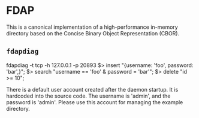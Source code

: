 # FDAP

This is a canonical implementation of a high-performance in-memory directory
based on the Concise Binary Object Representation (CBOR).

## `fdapdiag`

  fdapdiag -t tcp -h 127.0.0.1 -p 20893
  	$> insert "{username: 'foo', password: 'bar',}";
  	$> search "username == 'foo' & password = 'bar'";
  	$> delete "id >= 10";

There is a default user account created after the daemon startup. It is
hardcoded into the source code. The username is 'admin', and the password is
'admin'. Please use this account for managing the example directory.

